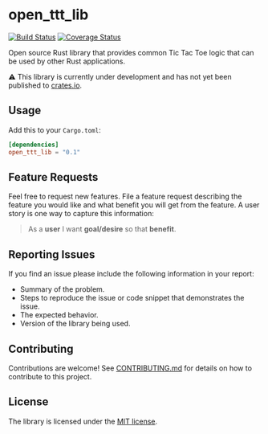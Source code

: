 # open_ttt_lib
[![Build Status](https://travis-ci.com/j-richey/open_ttt_lib.svg?branch=master)](https://travis-ci.com/j-richey/open_ttt_lib)
[![Coverage Status](https://coveralls.io/repos/github/j-richey/open_ttt_lib/badge.svg?branch=master)](https://coveralls.io/github/j-richey/open_ttt_lib?branch=master)

Open source Rust library that provides common Tic Tac Toe logic that can be used
by other Rust applications.

:warning: This library is currently under development and has not yet been published
to [crates.io](https://crates.io/).

## Usage
Add this to your `Cargo.toml`:

```toml
[dependencies]
open_ttt_lib = "0.1"
```


## Feature Requests
Feel free to request new features. File a feature request describing the feature
you would like and what benefit you will get from the feature. A user story is 
one way to capture this information:

> As a **user** I want **goal/desire** so that **benefit**.


## Reporting Issues
If you find an issue please include the following information in your report:

* Summary of the problem.
* Steps to reproduce the issue or code snippet that demonstrates the issue.
* The expected behavior.
* Version of the library being used.


## Contributing
Contributions are welcome! See [CONTRIBUTING.md](CONTRIBUTING.md) for details on how
to contribute to this project.


## License
The library is licensed under the [MIT license](LICENSE.txt).
